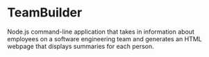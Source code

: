 # TeamBuilder
Node.js command-line application that takes in information about employees on a software engineering team and generates an HTML webpage that displays summaries for each person.
